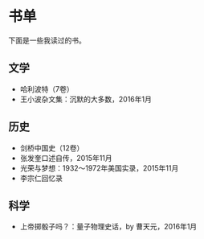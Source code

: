 # 书单

下面是一些我读过的书。

## 文学

- 哈利波特（7卷）
- 王小波杂文集：沉默的大多数，2016年1月

## 历史

- 剑桥中国史（12卷）
- 张发奎口述自传，2015年11月
- 光荣与梦想：1932～1972年美国实录，2015年11月
- 李宗仁回忆录

## 科学

- 上帝掷骰子吗？：量子物理史话，by 曹天元，2016年1月
